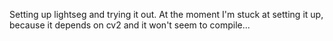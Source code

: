 Setting up lightseg and trying it out. At the moment I'm stuck at setting it up, because it depends on cv2 and it won't seem to compile...

